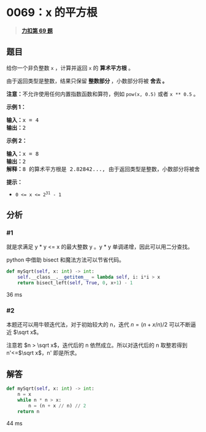 # 0069：x 的平方根 


> <u>**[力扣第 69 题](https://leetcode.cn/problems/sqrtx/)**</u>

## 题目

<p>给你一个非负整数 <code>x</code> ，计算并返回 <code>x</code> 的 <strong>算术平方根</strong> 。</p>

<p>由于返回类型是整数，结果只保留 <strong>整数部分 </strong>，小数部分将被 <strong>舍去 。</strong></p>

<p><strong>注意：</strong>不允许使用任何内置指数函数和算符，例如 <code>pow(x, 0.5)</code> 或者 <code>x ** 0.5</code> 。</p>



<p><strong>示例 1：</strong></p>

<pre>
<strong>输入：</strong>x = 4
<strong>输出：</strong>2
</pre>

<p><strong>示例 2：</strong></p>

<pre>
<strong>输入：</strong>x = 8
<strong>输出：</strong>2
<strong>解释：</strong>8 的算术平方根是 2.82842..., 由于返回类型是整数，小数部分将被舍去。
</pre>



<p><strong>提示：</strong></p>

<ul>
<li><code>0 &lt;= x &lt;= 2<sup>31</sup> - 1</code></li>
</ul>


## 分析

### #1

就是求满足 y * y <= x 的最大整数 y 。y * y 单调递增，因此可以用二分查找。

python 中借助 bisect 和魔法方法可以节省代码。

```python
def mySqrt(self, x: int) -> int:
    self.__class__.__getitem__ = lambda self, i: i*i > x
    return bisect_left(self, True, 0, x+1) - 1
```

36 ms

### #2

本题还可以用牛顿迭代法，对于初始较大的 n，迭代 $n=(n+x/n)/2$ 可以不断逼近 $\sqrt x$。

注意若 $n > \sqrt x$，迭代后的 n 依然成立。所以对迭代后的 n 取整若得到 n'<=$\sqrt x$，n' 即是所求。

## 解答

```python
def mySqrt(self, x: int) -> int:
	n = x
	while n * n > x:
		n = (n + x // n) // 2
	return n
```

44 ms
